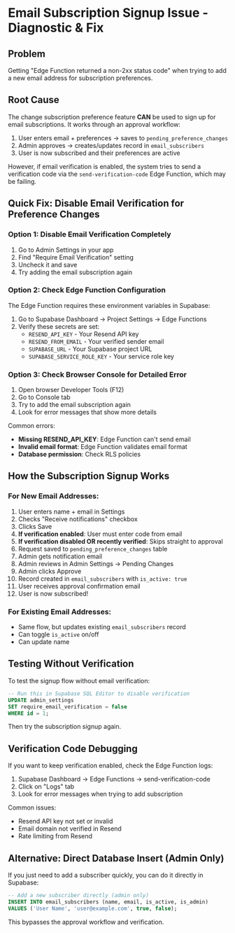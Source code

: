 # Email Subscription Signup Issue - Diagnostic & Fix

## Problem
Getting "Edge Function returned a non-2xx status code" when trying to add a new email address for subscription preferences.

## Root Cause
The change subscription preference feature **CAN** be used to sign up for email subscriptions. It works through an approval workflow:

1. User enters email + preferences → saves to `pending_preference_changes`
2. Admin approves → creates/updates record in `email_subscribers`
3. User is now subscribed and their preferences are active

However, if email verification is enabled, the system tries to send a verification code via the `send-verification-code` Edge Function, which may be failing.

## Quick Fix: Disable Email Verification for Preference Changes

### Option 1: Disable Email Verification Completely
1. Go to Admin Settings in your app
2. Find "Require Email Verification" setting
3. Uncheck it and save
4. Try adding the email subscription again

### Option 2: Check Edge Function Configuration
The Edge Function requires these environment variables in Supabase:

1. Go to Supabase Dashboard → Project Settings → Edge Functions
2. Verify these secrets are set:
   - `RESEND_API_KEY` - Your Resend API key
   - `RESEND_FROM_EMAIL` - Your verified sender email
   - `SUPABASE_URL` - Your Supabase project URL
   - `SUPABASE_SERVICE_ROLE_KEY` - Your service role key

### Option 3: Check Browser Console for Detailed Error

1. Open browser Developer Tools (F12)
2. Go to Console tab
3. Try to add the email subscription again
4. Look for error messages that show more details

Common errors:
- **Missing RESEND_API_KEY**: Edge Function can't send email
- **Invalid email format**: Edge Function validates email format
- **Database permission**: Check RLS policies

## How the Subscription Signup Works

### For New Email Addresses:
1. User enters name + email in Settings
2. Checks "Receive notifications" checkbox
3. Clicks Save
4. **If verification enabled**: User must enter code from email
5. **If verification disabled OR recently verified**: Skips straight to approval
6. Request saved to `pending_preference_changes` table
7. Admin gets notification email
8. Admin reviews in Admin Settings → Pending Changes
9. Admin clicks Approve
10. Record created in `email_subscribers` with `is_active: true`
11. User receives approval confirmation email
12. User is now subscribed!

### For Existing Email Addresses:
- Same flow, but updates existing `email_subscribers` record
- Can toggle `is_active` on/off
- Can update name

## Testing Without Verification

To test the signup flow without email verification:

```sql
-- Run this in Supabase SQL Editor to disable verification
UPDATE admin_settings 
SET require_email_verification = false 
WHERE id = 1;
```

Then try the subscription signup again.

## Verification Code Debugging

If you want to keep verification enabled, check the Edge Function logs:

1. Supabase Dashboard → Edge Functions → send-verification-code
2. Click on "Logs" tab
3. Look for error messages when trying to add subscription

Common issues:
- Resend API key not set or invalid
- Email domain not verified in Resend
- Rate limiting from Resend

## Alternative: Direct Database Insert (Admin Only)

If you just need to add a subscriber quickly, you can do it directly in Supabase:

```sql
-- Add a new subscriber directly (admin only)
INSERT INTO email_subscribers (name, email, is_active, is_admin)
VALUES ('User Name', 'user@example.com', true, false);
```

This bypasses the approval workflow and verification.
